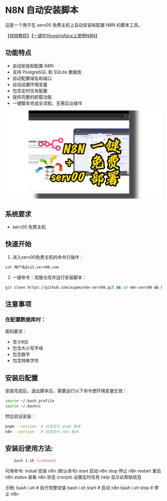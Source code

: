 # N8N 自动安装脚本

这是一个用于在 serv00 免费主机上自动安装和配置 N8N 的脚本工具。

【[视频教程](https://www.bilibili.com/video/BV1PZy2YdErb/)】【[一键在Huggingface上使用N8N](https://www.bilibili.com/video/BV1e6sVeEEhR/)】

## 功能特点

- 自动安装和配置 N8N
- 支持 PostgreSQL 和 SQLite 数据库
- 自动配置域名和端口
- 自动设置环境变量
- 包含定时任务配置
- 提供完整的卸载功能
- 一键脚本完成全流程，无需后台操作

![n8n](https://raw.githubusercontent.com/aigem/n8n-serv00/refs/heads/main/%E4%B8%80%E9%94%AE%E5%85%8D%E8%B4%B9%E9%83%A8%E7%BD%B2%E8%87%AA%E5%8A%A8%E5%8C%96%E5%B7%A5%E4%BD%9C%E6%B5%81%E7%A5%9E%E5%99%A8N8N%20%E5%9C%A8%E5%8D%81%E5%B9%B4%E5%85%8D%E8%B4%B9%E4%B8%BB%E6%9C%BA%E4%B8%8A%E8%87%AA%E5%8A%A8%E9%83%A8%E7%BD%B2%E6%95%99%E7%A8%8B%20N8N%2Bserv00-%E5%B0%81%E9%9D%A2.jpg)

## 系统要求

- serv00 免费主机

## 快速开始

1. 进入serv00免费主机的命令行操作：
```bash
ssh 用户名@s13.serv00.com
``` 

2. 一键命令：克隆仓库并运行安装脚本：
```bash
git clone https://github.com/aigem/n8n-serv00.git && cd n8n-serv00 && bash i.sh
```



## 注意事项

### 在配置数据库时：

密码要求：
- 至少8位
- 包含大小写字母
- 包含数字
- 包含特殊字符

## 安装后配置

安装完成后，退出脚本后，需要运行以下命令使环境变量生效：

```bash
source ~/.bash_profile
source ~/.bashrc
```

然后验证安装：

```bash
pnpm --version  # 应该显示 pnpm 版本
n8n --version   # 应该显示 n8n 版本
```

## 安装后使用方法:
```bash
    bash i.sh [command]
```

可用命令:
    install     安装 n8n (默认命令)
    start       启动 n8n
    stop        停止 n8n
    restart     重启 n8n
    status      查看 n8n 状态
    cronjob     设置定时任务
    help        显示此帮助信息

示例:
    bash i.sh              # 执行完整安装
    bash i.sh start        # 启动 n8n
    bash i.sh stop         # 停止 n8n